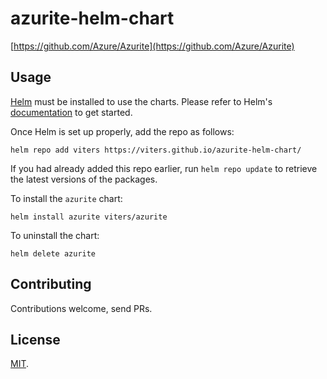 # azurite-helm-chart

[https://github.com/Azure/Azurite](https://github.com/Azure/Azurite)

## Usage

[Helm](https://helm.sh) must be installed to use the charts.
Please refer to Helm's [documentation](https://helm.sh/docs/) to get started.

Once Helm is set up properly, add the repo as follows:

    helm repo add viters https://viters.github.io/azurite-helm-chart/

If you had already added this repo earlier, run `helm repo update` to retrieve
the latest versions of the packages.

To install the `azurite` chart:

    helm install azurite viters/azurite

To uninstall the chart:

    helm delete azurite

## Contributing

Contributions welcome, send PRs.

## License

[MIT](https://github.com/viters/azurite-helm-chart/blob/gh-pages/LICENSE).

